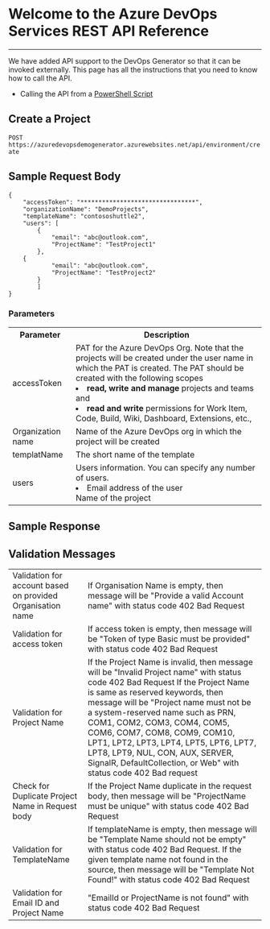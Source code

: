 # Welcome to the Azure DevOps Services REST API Reference
-------------------------
We have added API support to the DevOps Generator so that it can be invoked externally. This page has all the instructions that you need to know how to call the API.

* Calling the API from a [PowerShell Script](/Azure-DevOps-Demo-Generator-REST-API-Reference/Azure-DevOps-REST-API-%2D-Call-API-with-powershell)


## Create a Project

 `POST https://azuredevopsdemogenerator.azurewebsites.net/api/environment/create`

## Sample Request Body

```
{
	"accessToken": "********************************",
	"organizationName": "DemoProjects",
	"templateName": "contososhuttle2",
	"users": [		
		{
			"email": "abc@outlook.com",
			"ProjectName": "TestProject1"
		},
	{
			"email": "abc@outlook.com",
			"ProjectName": "TestProject2"
		}
    	]
}
```
### Parameters
<table>
  <tr>
    <th>Parameter</th>
    <th>Description</th>
  </tr>
  <tr>
    <td>accessToken</td>
    <td>PAT for the Azure DevOps Org. Note that the projects will be created under the user name in which the PAT is created. The PAT should be created with the following scopes 
<li><b>read, write and manage </b> projects and teams and </li>
<li><b>read and write</b> permissions for Work Item, Code, Build, Wiki, Dashboard, Extensions, etc.,</li></td>
  </tr>
<tr>
<td> Organization name </td><td>Name of the Azure DevOps org in which the project will be created
</td>
</tr>
<tr><td> templatName</td><td>The short name of the template</td></tr>
<tr><td> users</td><td>Users information. You can specify any number of users.<br /><li>Email address of the user</li><li<>Name of the project </td></tr>
</table>

## Sample Response



## Validation Messages
<table>
<tr><td>Validation for account based on provided Organisation name</td><td>If Organisation Name is empty, then message will be "Provide a valid Account name" with status code 402 Bad Request</td></tr>
<tr><td>Validation for access token</td><td>If access token is empty, then message will be "Token of type Basic must be provided" with status code 402 Bad Request</td></tr>
<tr><td>Validation for Project Name</td><td>If the Project Name is invalid, then message will be "Invalid Project name" with status code 402 Bad Request
If the Project Name is same as reserved keywords, then message will be "Project name must not be a system-reserved name such as PRN, COM1, COM2, COM3, COM4, COM5, COM6, COM7, COM8, COM9, COM10, LPT1, LPT2, LPT3, LPT4, LPT5, LPT6, LPT7, LPT8, LPT9, NUL, CON, AUX, SERVER, SignalR, DefaultCollection, or Web" with status code 402 Bad request</td></tr>
<tr><td>Check for Duplicate Project Name in Request body</td><td>If the Project Name duplicate in the request body, then message will be "ProjectName must be unique" with status code 402 Bad Request</td></tr>
<tr><td>Validation for TemplateName</td><td>If templateName is empty, then message will be 
"Template Name should not be empty" with status code 402 Bad Request.
If the given template name not found in the source, then message will be "Template Not Found!" with status code 402 Bad Request</td></tr>
<tr><td>Validation for Email ID and Project Name</td><td>"EmailId or ProjectName is not found" with status code 402 Bad Request</td></tr>
</table>